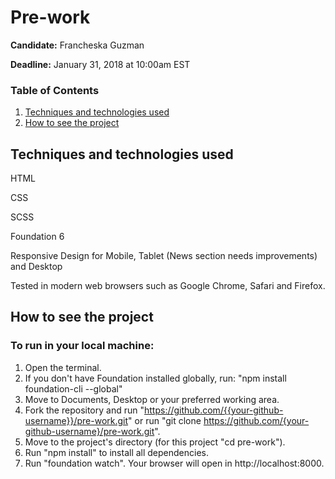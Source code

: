 # Pre-work

**Candidate:** Francheska Guzman

**Deadline:** January 31, 2018 at 10:00am EST

### Table of Contents

1. [Techniques and technologies used](#tech-used)
2. [How to see the project](#how-to-see)

<a id="tech-used"></a>
## Techniques and technologies used

HTML

CSS

SCSS

Foundation 6

Responsive Design for Mobile, Tablet (News section needs improvements) and Desktop

Tested in modern web browsers such as Google Chrome, Safari and Firefox.

<a id="how-to-see"></a>
## How to see the project

### To run in your local machine:

1. Open the terminal.
2. If you don't have Foundation installed globally, run: "npm install foundation-cli --global"
3. Move to Documents, Desktop or your preferred working area.
4. Fork the repository and run "https://github.com/{{your-github-username}}/pre-work.git" or run "git clone https://github.com/{your-github-username}/pre-work.git".
5. Move to the project's directory (for this project "cd pre-work").
6. Run "npm install" to install all dependencies.
7. Run "foundation watch". Your browser will open in http://localhost:8000.


